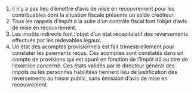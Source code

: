 1) Il n’y a pas lieu d’émettre d’avis de mise en recouvrement pour les contribuables dont la situation fiscale présente un solde créditeur.
2) Tous les rappels d’impôt à la suite d’un contrôle fiscal font l’objet d’avis de mise en
recouvrement.
3) Les impôts indirects font l’objet d’un état récapitulatif des reversements effectués
par les redevables légaux.
4) Un état des acomptes provisionnels est fait trimestriellement pour constater les
paiements reçus. Ces acomptes sont constatés dans un compte de provisions qui est apuré en fonction de l’impôt dû au titre de l’exercice concerné.
Ces états validés par le directeur général des impôts ou les personnes habilitées tiennent lieu de justification des reversements au trésor public, sans émission d’avis de mise en recouvrement.